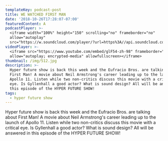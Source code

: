 ```yaml
---
templateKey: podcast-post
title: WE WATCHED FIRST MAN
date: '2018-10-26T17:28:07-07:00'
featuredContent: A
podcastPlayer: >-
  <iframe width="100%" height="150" scrolling="no" frameborder="no"
  allow="autoplay"
  src="https://w.soundcloud.com/player/?url=https%3A//api.soundcloud.com/tracks/520386618&color=%23ff5500&auto_play=false&hide_related=false&show_comments=true&show_user=true&show_reposts=false&show_teaser=true&visual=true"></iframe>
videoPlayer: >-
  <iframe src="https://www.youtube.com/embed/glF54-zh-98" frameborder="0"
  allow="autoplay; encrypted-media" allowfullscreen></iframe>
thumbnail: /img/512.jpg
description: >-
  Hyper future show is back this week and the Eufracio Bros. are talking about
  First Man! A movie about Neil Armstrong's career leading up to the launch of
  Apollo 11. Listen while two non-critics discuss this movie with a critical
  eye. Is Gyllenhall a good actor? What is sound design? All will be answered in
  this episode of the HYPER FUTURE SHOW!
tags:
  - hyper future show
---
```

<p>Hyper future show is back this week and the Eufracio Bros. are talking about First Man! A movie about Neil Armstrong's career leading up to the launch of Apollo 11. Listen while two non-critics discuss this movie with a critical eye. Is Gyllenhall a good actor? What is sound design? All will be answered in this episode of the HYPER FUTURE SHOW!</p>
